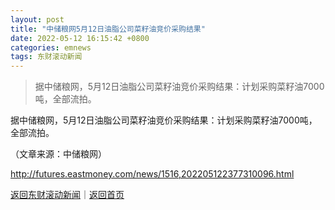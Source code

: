 ```yaml
---
layout: post
title: "中储粮网5月12日油脂公司菜籽油竞价采购结果"
date: 2022-05-12 16:15:42 +0800
categories: emnews
tags: 东财滚动新闻
---
```

> 据中储粮网，5月12日油脂公司菜籽油竞价采购结果：计划采购菜籽油7000吨，全部流拍。

<p>据中储粮网，5月12日油脂公司菜籽油竞价采购结果：计划采购菜籽油7000吨，全部流拍。</p><p class="em_media">（文章来源：中储粮网）</p>

<http://futures.eastmoney.com/news/1516,202205122377310096.html>

[返回东财滚动新闻](//finews.withounder.com/emnews/)｜[返回首页](//finews.withounder.com/)